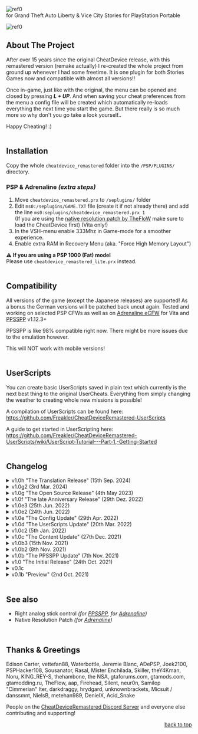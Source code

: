 <a name="readme-top"></a>
![ref0](https://github.com/Freakler/CheatDeviceRemastered/blob/main/pictures/logo.png)<br />
for Grand Theft Auto Liberty &amp; Vice City Stories for PlayStation Portable

![ref0](https://github.com/Freakler/CheatDeviceRemastered/blob/main/pictures/capture_000.png)
<br />

## About The Project
After over 15 years since the original CheatDevice release, with this remastered version (remake actually) I re-created the whole project from ground up whenever I had some freetime. It is one plugin for both Stories Games now and compatible with almost all versions!!

Once in-game, just like with the original, the menu can be opened and closed by pressing ***L + UP***. And when saving your cheat preferences from the menu a config file will be created which automatically re-loads everything the next time you start the game. But there really is so much more so why don't you go take a look yourself..

Happy Cheating! :)
<br /><br />


## Installation
Copy the whole ```cheatdevice_remastered``` folder into the ```/PSP/PLUGINS/``` directory. 

### PSP & Adrenaline *(extra steps)*
1. Move ```cheatdevice_remastered.prx``` to ```/seplugins/``` folder
2. Edit ```ms0:/seplugins/GAME.TXT``` file (create it if not already there) and add the line ```ms0:seplugins/cheatdevice_remastered.prx 1``` <br />
(If you are using the [native resolution patch by TheFloW](https://github.com/TheOfficialFloW/GTANativeRes) make sure to load the CheatDevice first) (Vita only!)
3. In the VSH-menu enable 333Mhz in Game-mode for a smoother experience.
4. Enable extra RAM in Recovery Menu (aka. "Force High Memory Layout")

:warning: **If you are using a PSP 1000 (Fat) model**<br>
Please use ```cheatdevice_remastered_lite.prx``` instead.
<br /><br />


## Compatibility
All versions of the game (except the Japanese releases) are supported! As a bonus the German versions will be patched back uncut again. Tested and working on selected PSP CFWs as well as on [Adrenaline eCFW](https://github.com/TheOfficialFloW/Adrenaline/releases) for Vita and [PPSSPP](https://www.ppsspp.org/) v1.12.3+
 
PPSSPP is like 98% compatible right now. There might be more issues due to the emulation however.
 
This will NOT work with mobile versions!
<br /><br />


## UserScripts
You can create basic UserScripts saved in plain text which currently is the next best thing to the original UserCheats. Everything from simply changing the weather to creating whole new missions is possible! 

A compilation of UserScripts can be found here: https://github.com/Freakler/CheatDeviceRemastered-UserScripts

A guide to get started in UserScripting here: https://github.com/Freakler/CheatDeviceRemastered-UserScripts/wiki/UserScript-Tutorial---Part-1,-Getting-Started
<br /><br />


## Changelog
<details><summary>v1.0h "The Translation Release" (15th Sep. 2024)</summary><ul>
<li>added minigun to pickup spawner and mark on map cheat for VCS
<li>fixed 'if and' / 'if or' conditions for user scripts
<li>fixed vehicle spawner blacklist in VCS (thx NABNOOB)
<li>vehicles created with vehicle spawner now disappear when not close (thx NABNOOB)
<li>added option to switch back to "real" speedometer speed calculation
<li>added PED Clothes Colors to Pedestrian Editor
<li>enabled Handling- & ModelFlags in Handling Editor (thx NABNOOB)
<li>doubled the maximum user script size & custom strings to 32
<li>fixed a problem with heli-height-patch in combination with PPSSPP
<li>added experimental Swimming Cheat for LCS
<li>added Option to swap X with R for special cheats (for gta_remastered's swapped controls)
<li>added unlimited swimming cheat for VCS (by danssmnt)
<li>the whole menu can now be translated!! (by danssmnt)
<li>more optimizations and fixes
</ul></details>

<details><summary>v1.0g2 (3rd Mar. 2024)</summary><ul>
<li>better hover vehicle controls 
<li>added VCS garage fix 
<li>speedometer fix (more realistic but probably still not accurate)
<li>rocket boost fix (1 was the same as off)
<li>cheat description strings adjusted
<li>added Sindacco Chronicles Hidden package object to pickups
<li>now skipping special vehicles in vehicle spawner
<li>removed crashing skin "FRANFOR" (LCS)
<li>fixed userscript opcode 0482 (VCS)
<li>added "the dummy" skin (LCS)
<li>added fix for Sindacco Chronicles' custom radio color showing in menu
<li>added unlimited height limit for helis and planes (VCS)
<li>fixed and enhanced power-jump 
<li>added lock/unlock car to up/down button cheat
<li>fixed PPSSPP blackscreen for LCS
<li>more optimizations and fixes 
</ul></details>

<details><summary>v1.0g "The Open Source Release" (4th May 2023)</summary><ul>
<li>fixed newline bug in UserScripts
<li>better "high memory layout" detection
<li>added Cheat "Untouchable"
<li>added Cheat "Freeze Traffic"
<li>added Cheat "Cars drive on water"
<li>added Cheat "Mission Selector"
<li>added Action-buttons Cheat "Impulse"
<li>added Action-buttons Cheat "Jump with Vehicle"
<li>added "unfreeze" option for ped/vehicle to touch cheats
<li>added option to adjust player model of stock cheat for LCS
<li>added option to display free main memory 
<li>fixed bug in loading last touched ped/vehicle/object position
<li>added Timecycle Editor (thanks to @DenielX)
<li>removed the "bigger legend box" option
<li>removed the "disable advanced UI" option
<li>removed the "show Ped's stats when aimed at" cheat
<li>removed min and max bounds for editors
<li>you can now use R + UP/DOWN to fast scroll through categories
<li>even more bug fixes and code cleaning for open-sourcing
</ul></details>

<details><summary>v1.0f "The late Anniversary Release" (29th Dez. 2022)</summary><ul>
<li>added lite version of plugin without advanced features for casual cheaters
<li>moved "CDR/" folder from root to "PSP/PLUGINS/cheatdevice_remastered/"
<li>config .cfg and names .ini are no longer dynamicly created next to the prx
<li>added teleport to Highest Solid Ground for VCS
<li>added teleport to Stadium Stage for VCS
<li>added teleport to Mendez's Mansion Interior for VCS
<li>fixed a bug loading first teleport location from config
<li>UserScripts can now have 16 custom strings with a max length of 256
<li>fixed UserScript bugs due to custom strings and added more error messages
<li>added fix for crouching and manual aiming at the same time
<li>added Cheat to adjust the BMX Jump Height (thanks to darkdraggy)
<li>added Cheat to warp out of water with car automatically for LCS
<li>fixed bug where warping out of water results in endless loop if water below
<li>added some more Stock cheats
<li>realtime clock cheat now sets system time continuously
<li>more bug fixes and code cleaning for opensourceing
<li>more & updated UserScripts 
</ul></details>

<details><summary>v1.0e3 (25th Jun. 2022)</summary><ul>
<li>fixed a bug in UserScript translation ("if and" / "if or")
<li>vehicle spawner now makes sure vehicle doors are not locked
<li>blocked more crashing cheats in multiplayer 
</ul></details>

<details><summary>v1.0e2 (24th Jun. 2022)</summary><ul>
<li>editor's slot/no position is now saved to config as well
<li>added possibility to use custom text in scripts
<li>added folder support to UserScripts
<li>more & updated UserScripts 
</ul></details>

<details><summary>v1.0e "The Config Update" (29th Apr. 2022)</summary><ul>
<li>added button to auto-select current weapon in Weapon.dat Editor
<li>config rework, removed .ini in favor of faster binary file
<li>added option to enable autosaving to config
<li>added the classic Gather Spell cheat
<li>added the classic Rocket Boost cheat
<li>added "Reverse Gravity" to button up/down cheat shortcuts
<li>added "Toggle GatherSpell" to button up/down cheat shortcuts
<li>added "Toggle Slowmo" to button up/down cheat shortcuts
<li>deactivated user scripts menu in multiplayer
<li>more UserScripts 
</ul></details>

<details><summary>v1.0d "The UserScripts Update" (20th Mar. 2022)</summary><ul>
<li>fixed Infinite Ammo for VCS (Grenade & Camera Slots)
<li>fixed unload vehicle teleport bug in VCS
<li>added UserScripts
<li>added Weapon.dat Editor
<li>added missing info to Particle and Handling Editors for VCS
<li>added facing direction in degree to draw coordinates
<li>internal Script usage wont overwrite mission scripts anymore
<li>removed LCS Building / Interior switching because of UserScripts 
</ul></details>

<details><summary>v1.0c2 (5th Jan. 2022)</summary><ul>
<li>fixed crash when trying to aim-melee a PED in VCS on PSP/Vita
<li>fixed crash for "Behave like Tank" cheat with Bikes on PSP/Vita
<li>added VCN Maverick spawn on VCN landing pad 
</ul></details>

<details><summary>v1.0c "The Content Update" (27th Dec. 2021)</summary><ul>
<li>fixed crash on Loadscreen after resume from sleepmode in LCS
<li>fixed menu text in LCS not returning to fullscreen after sleepmode
<li>fixed rare crashes with random loadscreens
<li>fixed wrong RadioStation-name detection in Editors
<li>added IDE type-dynamic Editors with basic info
<li>adjusted Speed'O'meter position for Mulitplayer
<li>added OnMission bool fake cheat
<li>added Staunton Bridge Lift control cheat
<li>added Delorean detection like in original LCS CheatDevice
<li>added Building / Interior switching (LCS only for now)
<li>added Walking Speed Multiplier cheats for Player & Pedestrians 
</ul></details>

<details><summary>v1.0b3 (15th Nov. 2021)</summary><ul>
<li>added Vehicle behaves like Tank cheat
<li>added experimental Powerjump cheat
<li>reworked vehicle spawner
<li>bugfixes 
</ul></details>

<details><summary>v1.0b2 (8th Nov. 2021)</summary><ul>
<li>fixed crash on PPSSPP when pressing R-Trigger 
</ul></details>

<details><summary>v1.0b "The PPSSPP Update" (7th Nov. 2021)</summary><ul>
<li>added support for use with PPSSPP
<li>added color-box for ped/vehicle-colors editor
<li>adjusted World-Gravity value bounds and config
<li>added N.O.S. boost cheat for vehicles
<li>changed fast scrolling in Editors (now hold R-Trigger + LEFT / RIGHT)
<li>increased height limit for helicopters in LCS (thanks to darkdraggy) 
</ul></details>

<details><summary>v1.0 "The Initial Release" (24th Oct. 2021)</summary><ul>
<li>typo & design stuff
</ul></details>

<details><summary>v0.1c</summary><ul>
<li>fixed Pickup Spawner not working for VCS
</ul></details>

<details><summary>v0.1b "Preview" (2nd Oct. 2021)</summary><ul>
<li>added lock vehicle doors when inside
<li>added ped model swapping
<li>added crouching
<li>added better Scrollbar behaviour
<li>added side mission timer freeze
<li>added debug loadscreen messages 
</ul></details>

<br />

## See also
- Right analog stick control *(for [PPSSPP](https://github.com/Freakler/ppsspp-GTARemastered), for [Adrenaline](https://github.com/TheOfficialFloW/RemasteredControls/releases/tag/GTARemastered))*
- Native Resolution Patch *(for [Adrenaline](https://github.com/TheOfficialFloW/GTANativeRes))*

<br />

## Thanks & Greetings
Edison Carter, vettefan88, Waterbottle, Jeremie Blanc, ADePSP, Joek2100, PSPHacker108, Sousanator, Rasal, Mister Enchilada, Skiller, theY4Kman, Noru, KING_REY-S, thehambone, the NSA, gtaforums.com, gtamods.com, gtamodding.ru, TheFlow, aap, Firehead, Silent, neur0n, Samilop "Cimmerian" Iter, darkdraggy, hrydgard, unknownbrackets, Micsuit / danssmnt, NielsB, metehan989, DenielX, Acid_Snake

People on the [CheatDeviceRemastered Discord Server](https://discord.gg/7DERFmkgYq) and everyone else contributing and supporting!

<p align="right"><a href="#readme-top">back to top</a></p>
